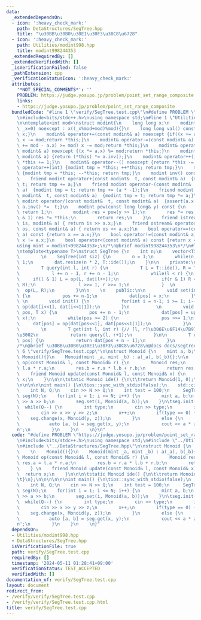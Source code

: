 ```yaml
---
data:
  _extendedDependsOn:
  - icon: ':heavy_check_mark:'
    path: DetaStructures/SegTree.hpp
    title: "\u30BB\u30B0\u30E1\u30F3\u30C8\u6728"
  - icon: ':heavy_check_mark:'
    path: Utilities/modint998.hpp
    title: modint998244353
  _extendedRequiredBy: []
  _extendedVerifiedWith: []
  _isVerificationFailed: false
  _pathExtension: cpp
  _verificationStatusIcon: ':heavy_check_mark:'
  attributes:
    '*NOT_SPECIAL_COMMENTS*': ''
    PROBLEM: https://judge.yosupo.jp/problem/point_set_range_composite
    links:
    - https://judge.yosupo.jp/problem/point_set_range_composite
  bundledCode: "#line 1 \"verify/SegTree.test.cpp\"\n#define PROBLEM \"https://judge.yosupo.jp/problem/point_set_range_composite\"\
    \n#include<bits/stdc++.h>\nusing namespace std;\n#line 1 \"Utilities/modint998.hpp\"\
    \n\ntemplate<int mod>\nstruct modint{\n    long long x;\n    modint(long long\
    \ _x=0) noexcept : x((_x%mod+mod)%mod){}\n    long long val() const noexcept {return\
    \ x;}\n    modint& operator+=(const modint& a) noexcept {if((x += a.x) >= mod)\
    \ x -= mod;return *this;}\n    modint& operator-=(const modint& a) noexcept {if((x\
    \ += mod - a.x) >= mod) x -= mod;return *this;}\n    modint& operator*=(const\
    \ modint& a) noexcept {(x *= a.x) %= mod;return *this;}\n    modint& operator/=(const\
    \ modint& a) {return (*this) *= a.inv();}\n    modint& operator++() noexcept {return\
    \ *this += 1;}\n    modint& operator--() noexcept {return *this -= 1;}\n    modint\
    \ operator++(int) {modint tmp = *this; ++*this; return tmp;}\n    modint operator--(int)\
    \ {modint tmp = *this; --*this; return tmp;}\n    modint inv() const {return pow(mod-2);}\n\
    \    friend modint operator+(const modint&  t, const modint& a)  {modint tmp =\
    \ t; return tmp += a;}\n    friend modint operator-(const modint&  t, const modint&\
    \ a)  {modint tmp = t; return tmp += (a * -1);}\n    friend modint operator*(const\
    \ modint&  t, const modint& a)  {modint tmp = t; return tmp *= a;}\n    friend\
    \ modint operator/(const modint&  t, const modint& a)  {assert(a.x != 0) ; return\
    \ a.inv() *=  t;}\n    modint pow(const long long& y) const {\n        if(!y)\
    \ return 1;\n        modint res = pow(y >> 1);\n        res *= res;\n        if(y\
    \ & 1) res *= *this;\n        return res;\n    }\n    friend istream& operator>>(istream&\
    \ is, modint& a) { return is >> a.x;}\n    friend ostream& operator<<(ostream&\
    \ os, const modint& a) { return os << a.x;}\n    bool operator==(const modint&\
    \ a) const {return x == a.x;}\n    bool operator!=(const modint& a) const {return\
    \ x != a.x;}\n    bool operator<(const modint& a) const {return x < a.x;}\n};\n\
    using mint = modint<998244353>;\n/*\n@brief modint998244353\n*/\n#line 1 \"DetaStructures/SegTree.hpp\"\
    \ntemplate<typename T>\nstruct SegTree {\n    int n;\n    vector<T> dat;\n\n \
    \        \n    SegTree(int siz) {\n        n = 1;\n        while(n < siz) n <<=\
    \ 1;\n        dat.resize(n * 2, T::ide());\n    }\n\n    private:\n         \n\
    \        T query(int l, int r) {\n            T L = T::ide(), R = T::ide();\n\
    \            l += n - 1, r += n - 1;\n            while(l < r) {\n           \
    \     if(l & 1) L = op(L, dat[l++]);\n                if(r & 1) R = op(dat[--r],\
    \ R);\n                l >>= 1, r >>= 1;\n            }  \n            return\
    \  op(L, R);\n        }\n\n    \n    public:\n\n        void set(int pos, T x)\
    \ {\n            pos += n-1;\n            dat[pos] = x;\n        }\n         \
    \ \n        void init() {\n            for(int i = n-1; i >= 1; i--)  dat[i] =\
    \ op(dat[i<<1], dat[i<<1|1]);\n        }\n          \n        void change(int\
    \ pos, T x) {\n            pos += n - 1;\n            dat[pos] = update(dat[pos],\
    \ x);\n            while(pos >= 2) {\n                pos >>= 1;\n           \
    \     dat[pos] = op(dat[pos<<1], dat[pos<<1|1]);\n            }\n        }\n \
    \        \n        T get(int l, int r) {// [l, r]\u306E\u6F14\u7B97\u7D50\u679C\
    \u3002\n            return query(l, r+1);\n        }\n\n        T operator[](int\
    \ pos) {\n            return dat[pos + n - 1];\n        }\n         \n};\n\n\n\
    /*\n@brief \u30BB\u30B0\u30E1\u30F3\u30C8\u6728\n@docs docs/segtree.md\n*/\n#line\
    \ 6 \"verify/SegTree.test.cpp\"\n\nstruct Monoid {\n    mint a, b;\n    \n   \
    \ Monoid(){}\n    Monoid(mint _a, mint _b) : a(_a), b(_b){};\n\n    friend Monoid\
    \ op(const Monoid& l, const Monoid& r) {\n        Monoid res;\n        res.a =\
    \ l.a * r.a;\n        res.b = r.a * l.b + r.b;\n        return res;\n    } \n\
    \    friend Monoid update(const Monoid& l, const Monoid& x) {\n        return\
    \ x;\n    }\n\n\n\tstatic Monoid ide() {\n\t\treturn Monoid(1, 0);\n\n\t}\n};\n\
    \n\n\n\n\nint main() {\n\tios::sync_with_stdio(false);\n    std::cin.tie(nullptr);\n\
    \    int N, Q;\n    cin >> N >> Q;\n    int test = 100;\n     SegTree<Monoid>\
    \ seg(N);\n    for(int i = 1; i <= N; i++) {\n        mint a, b;\n        cin\
    \ >> a >> b;\n        seg.set(i, Monoid(a, b));\n    }\n\tseg.init();\n\n\n  \
    \  while(Q--) {\n        int type;\n        cin >> type;\n        int x, y, z;\n\
    \        cin >> x >> y >> z;\n        x++;\n        if(type == 0) {\n        \
    \    seg.change(x, Monoid(y, z));\n        }\n        else {\n            \n \
    \           auto [a, b] = seg.get(x, y);\n            cout << a * z + b << '\\\
    n';\n        }\n    }\n    \n}\n"
  code: "#define PROBLEM \"https://judge.yosupo.jp/problem/point_set_range_composite\"\
    \n#include<bits/stdc++.h>\nusing namespace std;\n#include \"../Utilities/modint998.hpp\"\
    \n#include \"../DetaStructures/SegTree.hpp\"\n\nstruct Monoid {\n    mint a, b;\n\
    \    \n    Monoid(){}\n    Monoid(mint _a, mint _b) : a(_a), b(_b){};\n\n    friend\
    \ Monoid op(const Monoid& l, const Monoid& r) {\n        Monoid res;\n       \
    \ res.a = l.a * r.a;\n        res.b = r.a * l.b + r.b;\n        return res;\n\
    \    } \n    friend Monoid update(const Monoid& l, const Monoid& x) {\n      \
    \  return x;\n    }\n\n\n\tstatic Monoid ide() {\n\t\treturn Monoid(1, 0);\n\n\
    \t}\n};\n\n\n\n\n\nint main() {\n\tios::sync_with_stdio(false);\n    std::cin.tie(nullptr);\n\
    \    int N, Q;\n    cin >> N >> Q;\n    int test = 100;\n     SegTree<Monoid>\
    \ seg(N);\n    for(int i = 1; i <= N; i++) {\n        mint a, b;\n        cin\
    \ >> a >> b;\n        seg.set(i, Monoid(a, b));\n    }\n\tseg.init();\n\n\n  \
    \  while(Q--) {\n        int type;\n        cin >> type;\n        int x, y, z;\n\
    \        cin >> x >> y >> z;\n        x++;\n        if(type == 0) {\n        \
    \    seg.change(x, Monoid(y, z));\n        }\n        else {\n            \n \
    \           auto [a, b] = seg.get(x, y);\n            cout << a * z + b << '\\\
    n';\n        }\n    }\n    \n}"
  dependsOn:
  - Utilities/modint998.hpp
  - DetaStructures/SegTree.hpp
  isVerificationFile: true
  path: verify/SegTree.test.cpp
  requiredBy: []
  timestamp: '2024-05-11 01:28:41+09:00'
  verificationStatus: TEST_ACCEPTED
  verifiedWith: []
documentation_of: verify/SegTree.test.cpp
layout: document
redirect_from:
- /verify/verify/SegTree.test.cpp
- /verify/verify/SegTree.test.cpp.html
title: verify/SegTree.test.cpp
---
```

